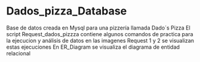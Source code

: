 # Dados_pizza_Database
Base de datos creada en Mysql para una pizzería llamada Dado´s Pizza
El script Request_dados_pizzza contiene algunos comandos de practica para la ejecucion y análisis de datos en las imagenes Request 1 y 2 se visualizan estas ejecuciones
En ER_Diagram se visualiza el diagrama de entidad relacional 
